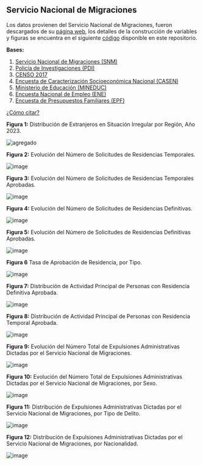 ## Servicio Nacional de Migraciones

Los datos provienen del Servicio Nacional de Migraciones, fueron descargados de su [página web](https://serviciomigraciones.cl/estudios-migratorios/datos-abiertos/), los detalles de la construcción de variables y figuras se encuentra en el siguiente [código](https://github.com/NucleoMIGRA/Plataforma_privado/tree/main/bases/SNM) disponible en este repositorio.

**Bases:**
1. [Servicio Nacional de Migraciones (SNM)](./SNM.MD)
2. [Policía de Investigaciones (PDI)](./PDI.MD)
3. [CENSO 2017](./CENSO.MD)
4. [Encuesta de Caracterización Socioeconómica Nacional (CASEN)](./CASEN.MD)
5. [Ministerio de Educación (MINEDUC)](./MINEDUC.MD)
6. [Encuesta Nacional de Empleo (ENE)](./ENE.MD)
7. [Encuesta de Presupuestos Familiares (EPF)](./EPF.md)


[¿Cómo citar?](./citation.MD)

**Figura 1:** Distribución de Extranjeros en Situación Irregular por Región, Año 2023.

![agregado](https://github.com/NucleoMIGRA/migra/blob/main/bases/SNM/figuras_expulsiones/latinoamerica.png?raw=true)

**Figura 2:** Evolución del Número de Solicitudes de Residencias Temporales.

![image](https://github.com/NucleoMIGRA/migra/blob/main/bases/SNM/figuras_svg/figura_1.svg?raw=true)

**Figura 3:** Evolución del Número de Solicitudes de Residencias Temporales Aprobadas.

![image](https://github.com/NucleoMIGRA/migra/blob/main/bases/SNM/figuras_svg/figura_2.svg?raw=true)

**Figura 4:** Evolución del Número de Solicitudes de Residencias Definitivas.

![image](https://github.com/NucleoMIGRA/migra/blob/main/bases/SNM/figuras_svg/figura_3.svg?raw=true)

**Figura 5:** Evolución del Número de Solicitudes de Residencias Definitivas Aprobadas.

![image](https://github.com/NucleoMIGRA/migra/blob/main/bases/SNM/figuras_svg/figura_4.svg?raw=true)

**Figura 6** Tasa de Aprobación de Residencia, por Tipo.

![image](https://github.com/NucleoMIGRA/migra/blob/main/bases/SNM/figuras_svg/figura_5_con_duplicados.svg?raw=true)

**Figura 7:** Distribución de Actividad Principal de Personas con Residencia Definitiva Aprobada.

![image](https://github.com/NucleoMIGRA/migra/blob/main/bases/SNM/figuras_svg/figura_6.svg?raw=true)

**Figura 8:** Distribución de Actividad Principal de Personas con Residencia Temporal Aprobada.

![image](https://github.com/NucleoMIGRA/migra/blob/main/bases/SNM/figuras_svg/figura_8.svg?raw=true)

**Figura 9:** Evolución del Número Total de Expulsiones Administrativas Dictadas por el Servicio
Nacional de Migraciones.

![image](https://github.com/NucleoMIGRA/migra/blob/main/bases/SNM/figuras_expulsiones_svg/figura_1.svg?raw=true)

**Figura 10:** Evolución del Número Total de Expulsiones Administrativas Dictadas por el Servicio
Nacional de Migraciones, por Sexo.

![image](https://github.com/NucleoMIGRA/migra/blob/main/bases/SNM/figuras_expulsiones_svg/figura_2.svg?raw=true)

**Figura 11:** Distribución de Expulsiones Administrativas Dictadas por el Servicio Nacional de
Migraciones, por Tipo de Delito.

![image](https://github.com/NucleoMIGRA/migra/blob/main/bases/SNM/figuras_expulsiones_svg/figura_3.svg?raw=true)

**Figura 12:** Distribución de Expulsiones Administrativas Dictadas por el Servicio Nacional de
Migraciones, por Nacionalidad.

![image](https://github.com/NucleoMIGRA/migra/blob/main/bases/SNM/figuras_expulsiones_svg/figura_4.svg?raw=true)

